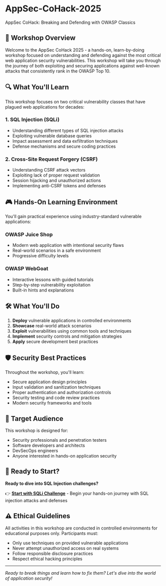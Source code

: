 # AppSec-CoHack-2025
AppSec CoHack: Breaking and Defending with OWASP Classics

## 🎯 Workshop Overview

Welcome to the AppSec CoHack 2025 - a hands-on, learn-by-doing workshop focused on understanding and defending against the most critical web application security vulnerabilities. This workshop will take you through the journey of both exploiting and securing applications against well-known attacks that consistently rank in the OWASP Top 10.

## 🔍 What You'll Learn

This workshop focuses on two critical vulnerability classes that have plagued web applications for decades:

### 1. SQL Injection (SQLi)
- Understanding different types of SQL injection attacks
- Exploiting vulnerable database queries
- Impact assessment and data exfiltration techniques
- Defense mechanisms and secure coding practices

### 2. Cross-Site Request Forgery (CSRF)
- Understanding CSRF attack vectors
- Exploiting lack of proper request validation
- Session hijacking and unauthorized actions
- Implementing anti-CSRF tokens and defenses

## 🎮 Hands-On Learning Environment

You'll gain practical experience using industry-standard vulnerable applications:

### OWASP Juice Shop
- Modern web application with intentional security flaws
- Real-world scenarios in a safe environment
- Progressive difficulty levels

### OWASP WebGoat
- Interactive lessons with guided tutorials
- Step-by-step vulnerability exploitation
- Built-in hints and explanations

## 🛠️ What You'll Do

1. **Deploy** vulnerable applications in controlled environments
2. **Showcase** real-world attack scenarios
3. **Exploit** vulnerabilities using common tools and techniques
4. **Implement** security controls and mitigation strategies
5. **Apply** secure development best practices

## 🛡️ Security Best Practices

Throughout the workshop, you'll learn:
- Secure application design principles
- Input validation and sanitization techniques
- Proper authentication and authorization controls
- Security testing and code review practices
- Modern security frameworks and tools

## 🎯 Target Audience

This workshop is designed for:
- Security professionals and penetration testers
- Software developers and architects
- DevSecOps engineers
- Anyone interested in hands-on application security

## 🚀 Ready to Start?

**Ready to dive into SQL Injection challenges?** 

👉 **[Start with SQLi Challenge](SQLi/sqli-1.md)** - Begin your hands-on journey with SQL injection attacks and defenses

## ⚠️ Ethical Guidelines

All activities in this workshop are conducted in controlled environments for educational purposes only. Participants must:
- Only use techniques on provided vulnerable applications
- Never attempt unauthorized access on real systems
- Follow responsible disclosure practices
- Respect ethical hacking principles

---

*Ready to break things and learn how to fix them? Let's dive into the world of application security!*